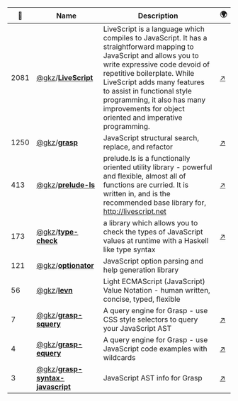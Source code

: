 |:star2: | Name | Description | 🌍|
|---|---|---|---|
|2081|[@gkz](https://github.com/gkz)/[**LiveScript**](https://github.com/gkz/LiveScript)|LiveScript is a language which compiles to JavaScript. It has a straightforward mapping to JavaScript and allows you to write expressive code devoid of repetitive boilerplate. While LiveScript adds many features to assist in functional style programming, it also has many improvements for object oriented and imperative programming. |[:arrow_upper_right:](http://livescript.net)|
|1250|[@gkz](https://github.com/gkz)/[**grasp**](https://github.com/gkz/grasp)|JavaScript structural search, replace, and refactor|[:arrow_upper_right:](http://graspjs.com)|
|413|[@gkz](https://github.com/gkz)/[**prelude-ls**](https://github.com/gkz/prelude-ls)|prelude.ls is a functionally oriented utility library - powerful and flexible, almost all of functions are curried. It is written in, and is the recommended base library for, http://livescript.net|[:arrow_upper_right:](http://preludels.com/)|
|173|[@gkz](https://github.com/gkz)/[**type-check**](https://github.com/gkz/type-check)|a library which allows you to check the types of JavaScript values at runtime with a Haskell like type syntax|[:arrow_upper_right:](http://gkz.github.io/type-check/)|
|121|[@gkz](https://github.com/gkz)/[**optionator**](https://github.com/gkz/optionator)|JavaScript option parsing and help generation library||
|56|[@gkz](https://github.com/gkz)/[**levn**](https://github.com/gkz/levn)|Light ECMAScript (JavaScript) Value Notation - human written, concise, typed, flexible||
|7|[@gkz](https://github.com/gkz)/[**grasp-squery**](https://github.com/gkz/grasp-squery)|A query engine for Grasp - use CSS style selectors to query your JavaScript AST|[:arrow_upper_right:](http://graspjs.com/docs/squery)|
|4|[@gkz](https://github.com/gkz)/[**grasp-equery**](https://github.com/gkz/grasp-equery)|A query engine for Grasp - use JavaScript code examples with wildcards|[:arrow_upper_right:](http://graspjs.com/docs/equery)|
|3|[@gkz](https://github.com/gkz)/[**grasp-syntax-javascript**](https://github.com/gkz/grasp-syntax-javascript)|JavaScript AST info for Grasp|[:arrow_upper_right:](http://graspjs.com/docs/syntax-js/)|

